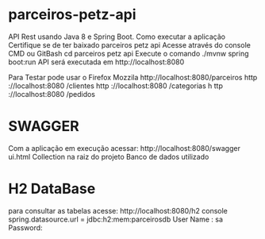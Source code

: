 # parceiros-petz-api
API Rest usando Java 8 e Spring Boot.
Como executar a aplicação
Certifique se de ter baixado parceiros petz api
Acesse através do console
CMD ou GitBash
cd
parceiros petz api
Execute o
comando
./mvnw spring boot:run
API será executada em
http://localhost:8080

Para Testar pode usar o Firefox Mozzila
http://localhost:8080/parceiros
http ://localhost:8080 /clientes
http ://localhost:8080 /categorias h ttp ://localhost:8080 /pedidos
# SWAGGER
Com a aplicação em execução acessar:
http://localhost:8080/swagger
ui.html
Collection
na raiz do projeto
Banco de dados utilizado
# H2 DataBase 
para consultar as tabelas
acesse:
http://localhost:8080/h2 console
spring.datasource.url = jdbc:h2:mem:parceirosdb
User
Name : sa
Password:
